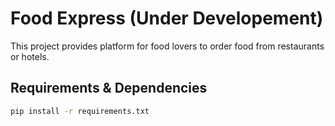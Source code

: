 # Food Express (Under Developement)

This project provides platform for food lovers to order food from restaurants or hotels.


## Requirements & Dependencies

```bash
pip install -r requirements.txt
```
